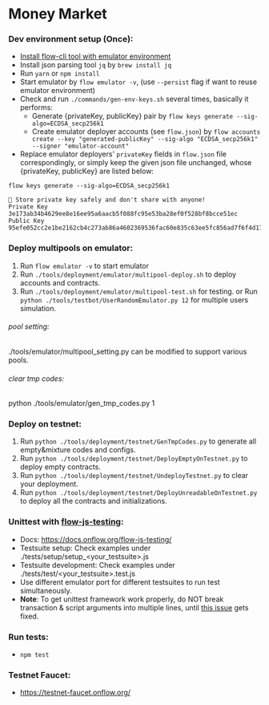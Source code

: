 # Money Market

### Dev environment setup (Once):
* [Install flow-cli tool with emulator environment](https://docs.onflow.org/flow-cli/install/)
* Install json parsing tool `jq` by `brew install jq`
* Run `yarn` or `npm install`
* Start emulator by `flow emulator -v`, (use `--persist` flag if want to reuse emulator environment)
* Check and run `./commands/gen-env-keys.sh` several times, basically it performs:
  - Generate {privateKey, publicKey} pair by `flow keys generate --sig-algo=ECDSA_secp256k1`
  - Create emulator deployer accounts (see `flow.json`) by `flow accounts create --key "generated-publicKey" --sig-algo "ECDSA_secp256k1" --signer "emulator-account"`
* Replace emulator deployers' `privateKey` fields in `flow.json` file correspondingly, or simply keep the given json file unchanged, whose {privateKey, publicKey} are listed below:
```
flow keys generate --sig-algo=ECDSA_secp256k1

🔴️ Store private key safely and don't share with anyone! 
Private Key 	 3e173ab34b4629ee8e16ee95a6aacb5f088fc95e53ba28ef0f528bf8bcce51ec 
Public Key 	 95efe052cc2e1be2162cb4c273ab86a4602369536fac60e835c63ee5fc856ad7f6f4d17eb505af54482caac0addeb9b2b24e7b44eb79cb02e19be106c1cbfd4f 
```


### Deploy multipools on emulator:
1. Run `flow emulator -v` to start emulator
2. Run `./tools/deployment/emulator/multipool-deploy.sh` to deploy accounts and contracts.
3. Run `./tools/deployment/emulator/multipool-test.sh` for testing.
   or Run `python ./tools/testbot/UserRandomEmulator.py 12` for multiple users simulation.
###### pool setting:
./tools/emulator/multipool_setting.py can be modified to support various pools.
###### clear tmp codes:
python ./tools/emulator/gen_tmp_codes.py 1

### Deploy on testnet:
1. Run `python ./tools/deployment/testnet/GenTmpCodes.py` to generate all empty&mixture codes and configs.
2. Run `python ./tools/deployment/testnet/DeployEmptyOnTestnet.py` to deploy empty contracts.
3. Run `python ./tools/deployment/testnet/UndeployTestnet.py` to clear your deployment.
4. Run `python ./tools/deployment/testnet/DeployUnreadableOnTestnet.py` to deploy all the contracts and initializations.



### Unittest with [flow-js-testing](https://github.com/onflow/flow-js-testing):
* Docs: https://docs.onflow.org/flow-js-testing/
* Testsuite setup: Check examples under ./tests/setup/setup_\<your_testsuite\>.js
* Testsuite development: Check examples under ./tests/test/\<your_testsuite\>.test.js
* Use different emulator port for different testsuites to run test simultaneously.
* **Note**: To get unittest framework work properly, do NOT break transaction & script arguments into multiple lines, until [this issue](https://github.com/onflow/flow-cadut/issues/15) gets fixed.



### Run tests:
* `npm test`


### Testnet Faucet:
* https://testnet-faucet.onflow.org/